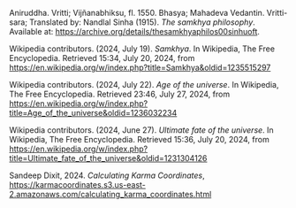 Aniruddha. Vritti; Vijñanabhiksu, fl. 1550. Bhasya; Mahadeva Vedantin. Vritti-sara; Translated by: Nandlal Sinha (1915). *The samkhya philosophy*. Available at: https://archive.org/details/thesamkhyaphilos00sinhuoft.

Wikipedia contributors. (2024, July 19). *Samkhya*. In Wikipedia, The Free Encyclopedia. Retrieved 15:34, July 20, 2024, from https://en.wikipedia.org/w/index.php?title=Samkhya&oldid=1235515297

Wikipedia contributors. (2024, July 22). *Age of the universe*. In Wikipedia, The Free Encyclopedia. Retrieved 23:46, July 27, 2024, from https://en.wikipedia.org/w/index.php?title=Age_of_the_universe&oldid=1236032234

Wikipedia contributors. (2024, June 27). *Ultimate fate of the universe*. In Wikipedia, The Free Encyclopedia. Retrieved 15:36, July 20, 2024, from https://en.wikipedia.org/w/index.php?title=Ultimate_fate_of_the_universe&oldid=1231304126

Sandeep Dixit, 2024. *Calculating Karma Coordinates*, https://karmacoordinates.s3.us-east-2.amazonaws.com/calculating_karma_coordinates.html
